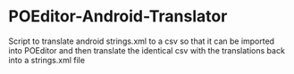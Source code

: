 # POEditor-Android-Translator
Script to translate android strings.xml to a csv so that it can be imported into POEditor and then translate the identical csv with the translations back into a strings.xml file
